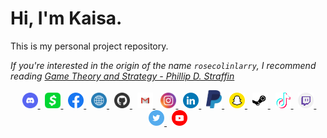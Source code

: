 # Hi, I'm Kaisa. 

This is my personal project repository.

_If you're interested in the origin of the name `rosecolinlarry`, I recommend reading [Game Theory and Strategy - Phillip D. Straffin](./Assets/Game%20Theory%20and%20Strategy%20-%20Phillip%20D.%20Straffin.pdf)_
<br>
<div align="center">

&nbsp;  <a title="Discord"    href="https://discordapp.com/users/689239942236209371">           	<img src="./Assets/Logos/Discord.svg" alt="discord-logo" width="25"/>      	</a> 
&nbsp;  <a title="Cash App"   href="https://cash.app/$kcrawfordtaylor">                         	<img src="./Assets/Logos/CashApp.svg" alt="cashapp-logo" width="25"/>      	</a>
&nbsp;  <a title="Facebook"   href="https://www.facebook.com/kaisa.crawfordtaylor.35">          	<img src="./Assets/Logos/Facebook.svg" alt="facebook-logo" width="25"/>    	</a>
&nbsp;  <a title="Website"    href="https://kcrawfordtaylor.wixsite.com/kaisa">                 	<img src="./Assets/Logos/WWW.svg" alt="firefox-logo" width="25"/>          	</a>
&nbsp;  <a title="GitHub"     href="https://github.com/rosecolinlarry">                         	<img src="./Assets/Logos/Github.svg" alt="github-logo" width="25"/>        	</a> 
&nbsp;  <a title="Email"      href="mailto:kcrawfordtaylor@gmail.com">                          	<img src="./Assets/Logos/Gmail.svg" alt="gmail-logo" width="25"/>          	</a> 
&nbsp;  <a title="Instagram"  href="https://www.instagram.com/kaisacrawfordtaylor/">            	<img src="./Assets/Logos/Instagram.svg" alt="instagram-logo" width="25"/>  	</a> 
&nbsp;  <a title="LinkedIn"   href="https://www.linkedin.com/in/kaisact">                       	<img src="./Assets/Logos/LinkedIN.svg" alt="linkedin-logo" width="25"/>    	</a>
&nbsp;  <a title="Paypal"     href="paypal.me/kaisact">                                         	<img src="./Assets/Logos/PayPal.svg" alt="paypal-logo" width="25"/>        	</a>
&nbsp;  <a title="Snapchat"   href="https://www.snapchat.com/add/kcrawfordtaylor">              	<img src="./Assets/Logos/Snapchat.svg" alt="snapchat-logo" width="25"/>    	</a> 
&nbsp;  <a title="Steam"      href="https://steamcommunity.com/id/kaisacat/">                   	<img src="./Assets/Logos/Steam.svg" alt="steam-logo" width="25"/>          	</a> 
&nbsp;  <a title="TikTok"     href="https://www.tiktok.com/@kaisacat">                          	<img src="./Assets/Logos/TikTok.svg" alt="tiktok-logo" width="25"/>        	</a> 
&nbsp;  <a title="Twitch"     href="https://www.twitch.tv/kaisacat">                            	<img src="./Assets/Logos/Twitch.svg" alt="twitch-logo" width="25"/>        	</a>
&nbsp;  <a title="Twitter"    href="https://twitter.com/kaisacat">                              	<img src="./Assets/Logos/Twitter.svg" alt="twitter-logo" width="25"/>      	</a> 
&nbsp;  <a title="Youtube"    href="https://www.youtube.com/channel/UCcJqZZtOkG_XuvHyelXnDeQ">  	<img src="./Assets/Logos/Youtube.svg" alt="youtube-logo" width="25"/>      	</a>
</div>